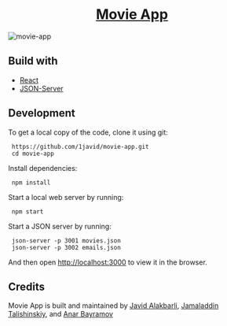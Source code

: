 <h1 align="center"><a href="https://1javid.github.io/movie-app/">Movie App</a></h1>

![movie-app](https://user-images.githubusercontent.com/87364506/210806151-302fd096-6cbf-4e59-83b8-482b62fb7879.png)

## Build with
<ul>
 <li><a href="https://reactjs.org">React</a></li>
 <li><a href="https://www.npmjs.com/package/json-server?activeTab=readme">JSON-Server</a></li>
</ul>

## Development
<p>To get a local copy of the code, clone it using git:</p>

```
 https://github.com/1javid/movie-app.git
 cd movie-app
```
<p>Install dependencies:<p>

```
 npm install
```
<p>Start a local web server by running:</p>

```
 npm start
```
<p>Start a JSON server by running:</p>

```
 json-server -p 3001 movies.json
 json-server -p 3002 emails.json
```
<p>And then open <a href="http://localhost:3000">http://localhost:3000</a> to view it in the browser.</p>

## Credits
<p>Movie App is built and maintained by <a href="https://github.com/1javid">Javid Alakbarli</a>, <a href="https://github.com/Jamal023">Jamaladdin Talishinskiy</a>, and <a href="https://github.com/BayramovAnar">Anar Bayramov</a></p>

